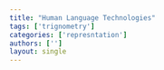 ```yaml
---
title: "Human Language Technologies"
tags: ['trignometry']
categories: ['represntation']
authors: ['']
layout: single
---
```

